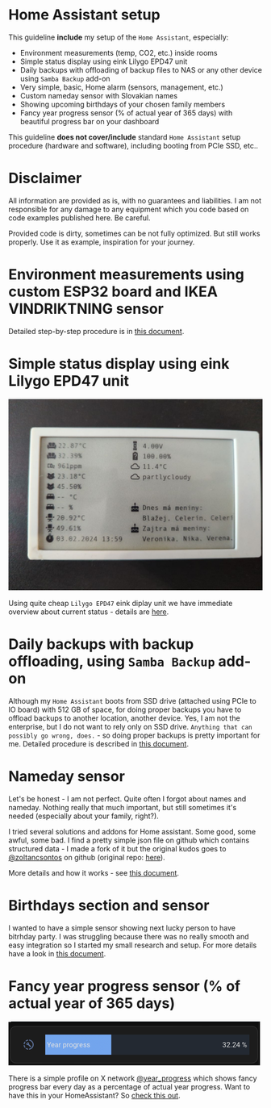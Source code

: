 # Home Assistant setup

This guideline **include** my setup of the `Home Assistant`, especially:
- Environment measurements (temp, CO2, etc.) inside rooms
- Simple status display using eink Lilygo EPD47 unit
- Daily backups with offloading of backup files to NAS or any other device using `Samba Backup` add-on
- Very simple, basic, Home alarm (sensors, management, etc.)
- Custom nameday sensor with Slovakian names
- Showing upcoming birthdays of your chosen family members
- Fancy year progress sensor (% of actual year of 365 days) with beautiful progress bar on your dashboard

This guideline **does not cover/include** standard `Home Assistant` setup procedure (hardware and software), including booting from PCIe SSD, etc..

# Disclaimer

All information are provided as is, with no guarantees and liabilities. I am not responsible for any damage to any equipment which you code based on code examples published here. Be careful. 

Provided code is dirty, sometimes can be not fully optimized. But still works properly. Use it as example, inspiration for your journey.

# Environment measurements using custom ESP32 board and IKEA VINDRIKTNING sensor

Detailed step-by-step procedure is in [this document](./laskakit-vindriktning.md).

# Simple status display using eink Lilygo EPD47 unit

![eInk display](./eink-display/images/20240203_140140_5220491365269653277.jpg)

Using quite cheap `Lilygo EPD47` eink diplay unit we have immediate overview about current status - details are [here](./eink-display/README.md).

# Daily backups with backup offloading, using `Samba Backup` add-on

Although my `Home Assistant` boots from SSD drive (attached using PCIe to IO board) with 512 GB of space, for doing proper backups you have to offload backups to another location, another device. Yes, I am not the enterprise, but I do not want to rely only on SSD drive. `Anything that can possibly go wrong, does.` - so doing proper backups is pretty important for me. Detailed procedure is described in [this document](./backup-offloading-samba.md).

# Nameday sensor

Let's be honest - I am not perfect. Quite often I forgot about names and nameday. Nothing really that much important, but still sometimes it's needed (especially about your family, right?).

I tried several solutions and addons for Home assistant. Some good, some awful, some bad. I find a pretty simple json file on github which contains structured data - I made a fork of it but the original kudos goes to [@zoltancsontos](https://github.com/zoltancsontos) on github (original repo: [here](https://github.com/zoltancsontos/slovak-name-days-json)).

More details and how it works - see [this document](./nameday-sensor/README.md).

# Birthdays section and sensor

I wanted to have a simple sensor showing next lucky person to have bitrhday party. I was struggling because there was no really smooth and easy integration so I started my small research and setup. For more details have a look in [this document](./birthdays-sensor.md).

# Fancy year progress sensor (% of actual year of 365 days)

![Progress of the year](./year-progress/images/Screenshot%202024-04-28%20at%2020.34.06.png)

There is a simple profile on X network [@year_progress](https://twitter.com/year_progress) which shows fancy progress bar every day as a percentage of actual year progress. Want to have this in your HomeAssistant? So [check this out](./year-progress/year-progress.md).
<br>